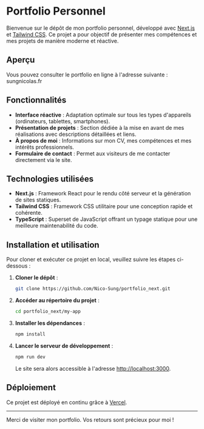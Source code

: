 # Portfolio Personnel

Bienvenue sur le dépôt de mon portfolio personnel, développé avec [Next.js](https://nextjs.org/) et [Tailwind CSS](https://tailwindcss.com/). 
Ce projet a pour objectif de présenter mes compétences et mes projets de manière moderne et réactive.

## Aperçu

Vous pouvez consulter le portfolio en ligne à l'adresse suivante : sungnicolas.fr

## Fonctionnalités

- **Interface réactive** : Adaptation optimale sur tous les types d'appareils (ordinateurs, tablettes, smartphones).
- **Présentation de projets** : Section dédiée à la mise en avant de mes réalisations avec descriptions détaillées et liens.
- **À propos de moi** : Informations sur mon CV, mes compétences et mes intérêts professionnels.
- **Formulaire de contact** : Permet aux visiteurs de me contacter directement via le site.

## Technologies utilisées

- **Next.js** : Framework React pour le rendu côté serveur et la génération de sites statiques.
- **Tailwind CSS** : Framework CSS utilitaire pour une conception rapide et cohérente.
- **TypeScript** : Superset de JavaScript offrant un typage statique pour une meilleure maintenabilité du code.

## Installation et utilisation

Pour cloner et exécuter ce projet en local, veuillez suivre les étapes ci-dessous :

1. **Cloner le dépôt** :

   ```bash
   git clone https://github.com/Nico-Sung/portfolio_next.git
   ```

2. **Accéder au répertoire du projet** :

   ```bash
   cd portfolio_next/my-app
   ```

3. **Installer les dépendances** :

   ```bash
   npm install
   ```

4. **Lancer le serveur de développement** :

   ```bash
   npm run dev
   ```

   Le site sera alors accessible à l'adresse [http://localhost:3000](http://localhost:3000).

## Déploiement

Ce projet est déployé en continu grâce à [Vercel](https://vercel.com/).


---

Merci de visiter mon portfolio. Vos retours sont précieux pour moi !
